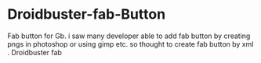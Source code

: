 # Droidbuster-fab-Button
Fab button for Gb.  i saw many developer able to add fab button  by creating pngs in photoshop or using gimp etc. so thought to create fab button by xml .
Droidbuster fab
